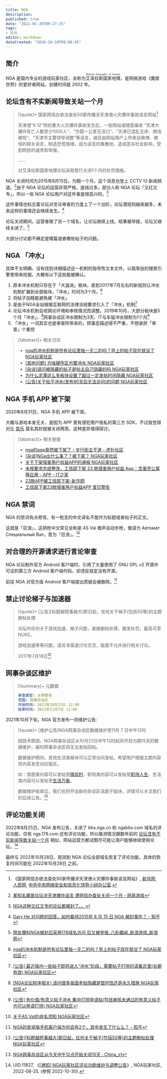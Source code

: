 ```yaml
---
title: NGA
description:
published: true
date: "2021-01-30T09:27:35"
tags:
- 论坛
editor: markdown
dateCreated: "2020-10-10T09:08:45"
---
```


## 简介

NGA 是国内专业的游戏玩家社区，全称为<ruby>艾泽拉斯国家地理<rp>(</rp><rt>National Geographic of Azeroth</rt><rp>)</rp></ruby>，是网络游戏《魔兽世界》的爱好者网站，创建时间是 2002 年。

## 论坛含有不实新闻导致关站一个月

> [!quote]+ 国家网信办依法查处50家传播涉天津港火灾爆炸事故谣言网站[^54249]
>
> 天津港“8·12”特别重大火灾爆炸事故发生后，一些网站或随意编发 “天津大爆炸死亡人数至少1000人”、“方圆一公里无活口”、“天津已混乱无序、商场被抢”、“天津市主要领导调整”等谣言，或任由网站用户上传来自微博、微信的相关谣言，制造恐慌情绪，成为谣言的集散地，造成恶劣社会影响，受到网民的谴责和举报。
>
> ......
>
> 对艾泽拉斯国家地理论坛采取暂行关闭1个月的处罚措施。

[^54249]: 《国家网信办依法查处50家传播涉天津港火灾爆炸事故谣言网站》, [新华网](https://web.archive.org/web/20150815154249/http://news.xinhuanet.com/legal/2015-08/15/c_128132309.htm), [人民网](https://web.archive.org/web/20151017190002/http://politics.people.com.cn/n/2015/0815/c1001-27467538.html), [中共中央网络安全和信息化领导小组办公室](https://web.archive.org/web/20150817030203/http://www.cac.gov.cn/2015-08/15/c_1116265229.htm).

NGA 关闭时间为2015年8月15日，为期一个月，这个消息也登上 CCTV 13 新闻频道。[^NGA_ne]由于 NGA 论坛的运营非常严格，底线过多。部分人称 NGA 论坛「又红又专」，所以一些 NGA 论坛用户对这件事是很高兴的。[^NGA_rad]

[^NGA_ne]: [某知名魔兽论坛涉天津爆炸谣言 遭网信办查处关闭一个月 - 网易游戏](https://web.archive.org/web/20210130085047/https://ent.163.com/game/15/0816/15/B159OUNJ00314J6K.html)

[^NGA_rad]: [NGA这种又红又专的论坛都被封了。。](https://web.archive.org/web/20210130082221/https://www.douban.com/group/topic/78657088/)

这件事情也标志着论坛对言论审查的力度上了一个台阶，论坛潜规则越来越多，未来这样的事情还会继续发生。[^NGA_Gary]

[^NGA_Gary]: [Gary He 对问题的回答，如何看待2015年 8 月 15 日 NGA 被封事件？ - 知乎](https://web.archive.org/web/20210130083023/https://www.zhihu.com/question/34608756/answer/59540348)

论坛关闭期间，运营者做了另一个域名，让论坛继续上线，结果被举报，论坛又继续关闭了。[^NGA_178]

[^NGA_178]: [网友爆料NGA被封后采用178域名访问 后又被举报_八卦趣闻_新浪游戏_新浪网](https://archive.is/jeBXV "https://games.sina.com.cn/g/g/2015-08-17/fxfxrav2538454.shtml")

大部分讨论都不确定是哪篇或者哪些帖子的问题。

<!--
+ [魔兽论坛NGA被封停一个月 涉传播天津港爆炸谣言](https://web.archive.org/web/20210130082727/https://www.donews.com/201508/2900502.shtm)
+ [如何看待2015年 8 月 15 日 NGA 被封事件？ - 知乎](https://web.archive.org/web/20210130084945/https://www.zhihu.com/question/34608756)
+ [某知名魔兽论坛涉天津爆炸谣言 遭网信办查处关闭一个月 NGA_网易游戏](https://web.archive.org/web/20210130085047/https://ent.163.com/game/15/0816/15/B159OUNJ00314J6K.html)
-->

## NGA 「冲水」

具体不太明确，没有找到详细描述这一机制的指导性文本文件，以我笨拙的搜索引擎使用来挖掘，大概有以下这些能被确认。

1.  原本冲水机制只存在于「大漩涡」板块，直到2017年7月左右的新规则让冲水机制扩展到全部板块，「冲水」时间为3个月。[^NGA_fwf]
2.  将帖子加精能避免被「冲水」
3.  是由于NGA全站根据互联网的法律法规要求引入了「冲水」机制[^NGA_inrule]
4.  论坛冲水机制会视舆论环境和审核情况而调整。2019年10月，大部分板块是5个月「冲水」，[^NGA_191005]网事杂谈区冲水限制为3天、IT与车版冲水限制为1个月[^NGA_nwca]
5.  「冲水」一词其实也是审查所带来的，把事态描述得不严重，不想承担「审查」个重担

[^NGA_fwf]: [nga的冲水机制是所有论坛里独一无二的吗？早上的帖子现在就没了 NGA玩家社区](https://archive.is/NYSD4 "https://bbs.nga.cn/read.php?tid=18016951")

[^NGA_inrule]: [[公告] 最近版内一些帖子即将进入“冲水”阶段，需要帖子打捞的请看这里(长期有效) NGA玩家社区](https://archive.is/GGfzd "https://bbs.nga.cn/read.php?tid=21410693")

[^NGA_191005]: [[NGA论坛程序相关] 请问很多版面老帖隐藏是暂时性还是永久措施 NGA玩家社区](https://archive.is/L5UUm "https://g.nga.cn/read.php?tid=19000071")

[^NGA_nwca]: [[公告] 有价值/有意义帖子冲水 集中打捞申请帖(包括审核未通过的有意义帖子也可以申请打捞) NGA玩家社区](https://archive.is/XB1St "https://bbs.nga.cn/read.php?tid=19025853")

> [!abstract]+ 相关讨论
>
> +   [nga的冲水机制是所有论坛里独一无二的吗？早上的帖子现在就没了 NGA玩家社区](https://archive.is/NYSD4 "https://bbs.nga.cn/read.php?tid=23563590")
> +   [[其他问题] 为啥硬件区也要冲水 NGA玩家社区](https://archive.is/g2U9R "https://ngabbs.com/read.php?tid=18441240")
> +   [[杂谈]请问被隐藏的帖子是帖主自己隐藏的吗 NGA玩家社区](https://archive.is/ZCo2q "https://bbs.nga.cn/read.php?tid=23420262")
> +   [为什么泥潭这么多板块设置了超过一定发帖时间隐藏 NGA玩家社区](https://archive.is/TwGeZ "https://ngabbs.com/read.php?tid=18202969")
> +   [[公告]关于帖子冲水(发布90天后无法访问)的问题 NGA玩家社区](https://archive.is/0rhQc "https://ngabbs.com/read.php?tid=18592525")

## NGA 手机 APP 被下架

2020年8月31日，NGA 手机 APP 被下架。

大概与游戏本身无关，是因为 APP 里有侵犯用户隐私的第三方 SDK，不过我觉得对比 [其乐](/website/其乐.md) 莫名其妙就被关闭两周，这种差异值得探讨。

> [!abstract]+ 相关链接
>
> +   [nga的app竟然被下架了 - 步行街主干道 - 虎扑社区](https://web.archive.org/web/20200919035614/https://bbs.hupu.com/37980408.html)
> +   [[杂谈]NGa出什么事了？被下架？ NGA玩家社区](https://archive.is/Rs8HF "https://bbs.nga.cn/read.php?tid=23358454")
> +   [关于下架侵害用户权益APP的通报 NGA玩家社区](https://archive.is/u2JaR "https://g.nga.cn/read.php?tid=23340542")
> +   [未按要求完成整改，工信部下架 23 款侵害用户权益 App：含蛋壳公寓等应用 - APP - IT之家](https://archive.is/GqIUa)
> +   [23款APP被工信部下架-新华网](https://web.archive.org/web/20200919045455/http://www.xinhuanet.com/finance/2020-09/15/c_1126493389.htm)
> +   [工信部下架23款侵害用户权益APP 曾已警告](https://web.archive.org/web/20200919045641/http://js.people.com.cn/n2/2020/0915/c359574-34293680.html)

## NGA 禁词

NGA 的禁词有点奇怪，有一枪支的中文译名不能作为标题或者帖子的正文。

这就是「巨浪」，这把枪中文常见全称是 AS Val 微声自动步枪，俄语为 Автомат Специальный Вал，意为「巨浪」。[^NGA_AS_Val]

[^NGA_AS_Val]: [关于AS Val的命名须知 NGA玩家社区](https://archive.is/ze8GJ "https://bbs.nga.cn/read.php?tid=18194145")

## 对合理的开源请求进行言论审查

NGA 论坛制作官方 Android 客户端时，引用了大量使用了 GNU GPL v2 开源许可证的第三方 Android 客户端代码，却违反规定没有开源。

前往 NGA 对官方版 Android 客户端提出质疑会被删除。[^NGA_wac]

[^NGA_wac]: [NGA的安卓版手机客户端为何会有2个，其中发生了什么么？ - 知乎](https://web.archive.org/web/20210130080544/https://www.zhihu.com/question/23254729/answer/30110476)

## 禁止讨论梯子与加速器

> [!quote]+ [公告][标题越短事越大]即日起，任何关于梯子(包括SS等)的主题删帖处理
>
> 论坛内任何关于游戏加速、梯子问题，直接删帖处理，屡发处罚，最高可至NUKE。
>
> 游戏加速等等问题，请另寻渠道讨论交流，版面不允许进行相关讨论。
>
> 2017年7月18日[^FX5Aw]

[^FX5Aw]: [[公告][标题越短事越大]即日起，任何关于梯子(包括SS等)的主题删帖处理 NGA玩家社区](https://archive.is/FX5Aw "https://bbs.nga.cn/read.php?tid=12054925")

## 网事杂谈区维护

> [!summary]+ 元数据
>
> ```YAML
> 审查类型: 关停整改
> 范围: 网事杂谈区
> 开始时间: 2021年10月23日 12:00
> 结束时间: 2021年11月7日 12:00
> ```

2021年10月下旬，NGA 官方发布一则维护公告:

> [!quote]+ [维护公告]NGA网事杂谈区数据维护至11月 7 日中午12时
>
> 因技术原因，NGA网事杂谈区从10月23日中午12时起将开启为期15天的数据维护，届时网事杂谈区将无法发帖回帖。
>
> 数据维护期间，其他生活类板块可以正常访问发帖，希望用户根据主题内容将内容发至对应版区。
>
> 如：情感类内容可以发帖至[晴风村](https://bbs.nga.cn/thread.php?fid=-7955747)，职场类内容可以发帖至[职场人生](https://bbs.nga.cn/thread.php?fid=-1459709)，生活类内容可以发帖至[生活万象](https://bbs.nga.cn/thread.php?fid=704)。
>
> 数据维护结束后，我们也将开设新的杂谈区话题子版块，详情可以关注我们的后续公告。[^qdw22u]

[^qdw22u]: [NGA网事杂谈区从今天中午12点开始关闭15天 : China_irl](https://web.archive.org/web/20211025102731/https://old.reddit.com/r/China_irl/comments/qdw22u/nga网事杂谈区从今天中午12点开始关闭15天/)

## 评论功能关闭

2022年8月25日，NGA 发布公告，关闭了 bbs.nga.cn 和 ngabbs.com 域名的评论功能，仅有 nga.178.com 还有评论功能，所以推测情况跟数年前的 [论坛含有不实新闻导致关站一个月](#论坛含有不实新闻导致关站一个月) 相似，网站运营方都试图尽可能让用户能够继续使用论坛。[^3k9xj]

[^3k9xj]: UID:11827, 《[[通知] NGA玩家社区评论功能维护与调整公告](https://archive.ph/3k9xj "https://ngabbs.com/read.php?tid=33224557")》, NGA玩家社区, 2022-08-25. (参照 2022-10-30).

最终与 2022年10月28日，观测到 NGA 论坛全部域名恢复了评论功能，具体的恢复时间可能在 2022年10月28日 之前。
